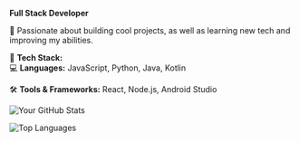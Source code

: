 **Full Stack Developer**

🔹 Passionate about building cool projects, as well as learning new tech and improving my abilities.  

📌 **Tech Stack:**  
💻 **Languages:** JavaScript, Python, Java, Kotlin

🛠 **Tools & Frameworks:** React, Node.js, Android Studio

![Your GitHub Stats](https://github-readme-stats.vercel.app/api?username=matthewyoung94&show_icons=true&theme=radical) 

![Top Languages](https://github-readme-stats.vercel.app/api/top-langs/?username=matthewyoung94&layout=compact&theme=radical)
